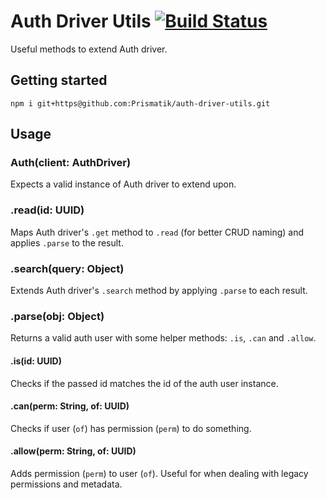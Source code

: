 # Auth Driver Utils [![Build Status](https://travis-ci.org/Prismatik/auth-driver-utils.svg?branch=master)](https://travis-ci.org/Prismatik/auth-driver-utils)

Useful methods to extend Auth driver.

## Getting started

```
npm i git+https@github.com:Prismatik/auth-driver-utils.git
```

## Usage

### Auth(client: AuthDriver)

Expects a valid instance of Auth driver to extend upon.

### .read(id: UUID)

Maps Auth driver's `.get` method to `.read` (for better CRUD naming) and applies
`.parse` to the result.

### .search(query: Object)

Extends Auth driver's `.search` method by applying `.parse` to each result.

### .parse(obj: Object)

Returns a valid auth user with some helper methods: `.is`, `.can` and `.allow`.

#### .is(id: UUID)

Checks if the passed id matches the id of the auth user instance.

#### .can(perm: String, of: UUID)

Checks if user (`of`) has permission (`perm`) to do something.

#### .allow(perm: String, of: UUID)

Adds permission (`perm`) to user (`of`).  Useful for when dealing with legacy
permissions and metadata.

